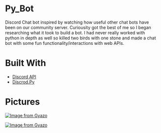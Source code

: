 # Py_Bot
Discord Chat bot inspired by watching how useful other chat bots have been on our community server. Curiousity got the best of me so I began researching what it took to build a bot. I had never really worked with python in depth as well so killed two birds with one stone and made a chat bot with some fun functionality/interactions with web APIs.

# Built With
* [Discord API](https://support.discordapp.com/hc/en-us/articles/212889058-Discord-s-Official-API)
* [Discrod.Py](https://pypi.org/project/discord.py/)

# Pictures
[![Image from Gyazo](https://i.gyazo.com/1fd8b7b3db57c8de22b3e77230a42136.gif)](https://gyazo.com/1fd8b7b3db57c8de22b3e77230a42136)

[![Image from Gyazo](https://i.gyazo.com/7a2e7090d6a52f17e1193df6e4fb1169.gif)](https://gyazo.com/7a2e7090d6a52f17e1193df6e4fb1169)
